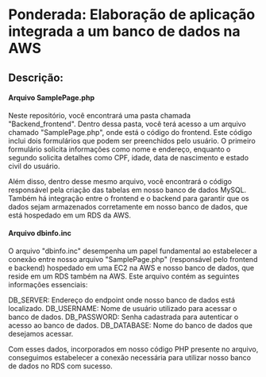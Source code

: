 <h1>Ponderada: Elaboração de aplicação integrada a um banco de dados na AWS</h1>

<h2>Descrição:</h2>

<h4>Arquivo SamplePage.php</h4>
<p>Neste repositório, você encontrará uma pasta chamada "Backend_frontend". Dentro dessa pasta, você terá acesso a um arquivo chamado "SamplePage.php", onde está o código do frontend. Este código inclui dois formulários que podem ser preenchidos pelo usuário. O primeiro formulário solicita informações como nome e endereço, enquanto o segundo solicita detalhes como CPF, idade, data de nascimento e estado civil do usuário.

Além disso, dentro desse mesmo arquivo, você encontrará o código responsável pela criação das tabelas em nosso banco de dados MySQL. Também há integração entre o frontend e o backend para garantir que os dados sejam armazenados corretamente em nosso banco de dados, que está hospedado em um RDS da AWS.</p>

<h4>Arquivo dbinfo.inc</h4>
<p>O arquivo "dbinfo.inc" desempenha um papel fundamental ao estabelecer a conexão entre nosso arquivo "SamplePage.php" (responsável pelo frontend e backend) hospedado em uma EC2 na AWS e nosso banco de dados, que reside em um RDS também na AWS. Este arquivo contém as seguintes informações essenciais:

DB_SERVER: Endereço do endpoint onde nosso banco de dados está localizado.
DB_USERNAME: Nome de usuário utilizado para acessar o banco de dados.
DB_PASSWORD: Senha cadastrada para autenticar o acesso ao banco de dados.
DB_DATABASE: Nome do banco de dados que desejamos acessar.

Com esses dados, incorporados em nosso código PHP presente no arquivo, conseguimos estabelecer a conexão necessária para utilizar nosso banco de dados no RDS com sucesso.
</p>